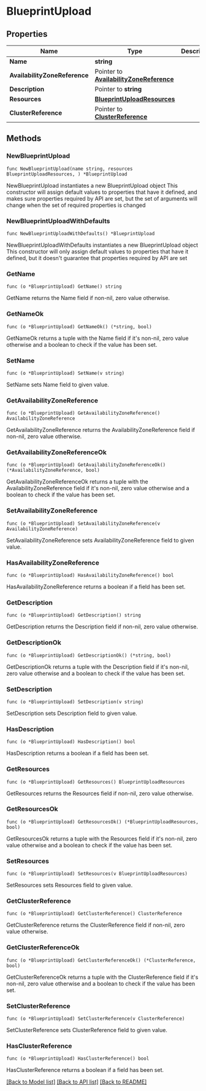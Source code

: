 # BlueprintUpload

## Properties

Name | Type | Description | Notes
------------ | ------------- | ------------- | -------------
**Name** | **string** |  | 
**AvailabilityZoneReference** | Pointer to [**AvailabilityZoneReference**](AvailabilityZoneReference.md) |  | [optional] 
**Description** | Pointer to **string** |  | [optional] 
**Resources** | [**BlueprintUploadResources**](BlueprintUploadResources.md) |  | 
**ClusterReference** | Pointer to [**ClusterReference**](ClusterReference.md) |  | [optional] 

## Methods

### NewBlueprintUpload

`func NewBlueprintUpload(name string, resources BlueprintUploadResources, ) *BlueprintUpload`

NewBlueprintUpload instantiates a new BlueprintUpload object
This constructor will assign default values to properties that have it defined,
and makes sure properties required by API are set, but the set of arguments
will change when the set of required properties is changed

### NewBlueprintUploadWithDefaults

`func NewBlueprintUploadWithDefaults() *BlueprintUpload`

NewBlueprintUploadWithDefaults instantiates a new BlueprintUpload object
This constructor will only assign default values to properties that have it defined,
but it doesn't guarantee that properties required by API are set

### GetName

`func (o *BlueprintUpload) GetName() string`

GetName returns the Name field if non-nil, zero value otherwise.

### GetNameOk

`func (o *BlueprintUpload) GetNameOk() (*string, bool)`

GetNameOk returns a tuple with the Name field if it's non-nil, zero value otherwise
and a boolean to check if the value has been set.

### SetName

`func (o *BlueprintUpload) SetName(v string)`

SetName sets Name field to given value.


### GetAvailabilityZoneReference

`func (o *BlueprintUpload) GetAvailabilityZoneReference() AvailabilityZoneReference`

GetAvailabilityZoneReference returns the AvailabilityZoneReference field if non-nil, zero value otherwise.

### GetAvailabilityZoneReferenceOk

`func (o *BlueprintUpload) GetAvailabilityZoneReferenceOk() (*AvailabilityZoneReference, bool)`

GetAvailabilityZoneReferenceOk returns a tuple with the AvailabilityZoneReference field if it's non-nil, zero value otherwise
and a boolean to check if the value has been set.

### SetAvailabilityZoneReference

`func (o *BlueprintUpload) SetAvailabilityZoneReference(v AvailabilityZoneReference)`

SetAvailabilityZoneReference sets AvailabilityZoneReference field to given value.

### HasAvailabilityZoneReference

`func (o *BlueprintUpload) HasAvailabilityZoneReference() bool`

HasAvailabilityZoneReference returns a boolean if a field has been set.

### GetDescription

`func (o *BlueprintUpload) GetDescription() string`

GetDescription returns the Description field if non-nil, zero value otherwise.

### GetDescriptionOk

`func (o *BlueprintUpload) GetDescriptionOk() (*string, bool)`

GetDescriptionOk returns a tuple with the Description field if it's non-nil, zero value otherwise
and a boolean to check if the value has been set.

### SetDescription

`func (o *BlueprintUpload) SetDescription(v string)`

SetDescription sets Description field to given value.

### HasDescription

`func (o *BlueprintUpload) HasDescription() bool`

HasDescription returns a boolean if a field has been set.

### GetResources

`func (o *BlueprintUpload) GetResources() BlueprintUploadResources`

GetResources returns the Resources field if non-nil, zero value otherwise.

### GetResourcesOk

`func (o *BlueprintUpload) GetResourcesOk() (*BlueprintUploadResources, bool)`

GetResourcesOk returns a tuple with the Resources field if it's non-nil, zero value otherwise
and a boolean to check if the value has been set.

### SetResources

`func (o *BlueprintUpload) SetResources(v BlueprintUploadResources)`

SetResources sets Resources field to given value.


### GetClusterReference

`func (o *BlueprintUpload) GetClusterReference() ClusterReference`

GetClusterReference returns the ClusterReference field if non-nil, zero value otherwise.

### GetClusterReferenceOk

`func (o *BlueprintUpload) GetClusterReferenceOk() (*ClusterReference, bool)`

GetClusterReferenceOk returns a tuple with the ClusterReference field if it's non-nil, zero value otherwise
and a boolean to check if the value has been set.

### SetClusterReference

`func (o *BlueprintUpload) SetClusterReference(v ClusterReference)`

SetClusterReference sets ClusterReference field to given value.

### HasClusterReference

`func (o *BlueprintUpload) HasClusterReference() bool`

HasClusterReference returns a boolean if a field has been set.


[[Back to Model list]](../README.md#documentation-for-models) [[Back to API list]](../README.md#documentation-for-api-endpoints) [[Back to README]](../README.md)


